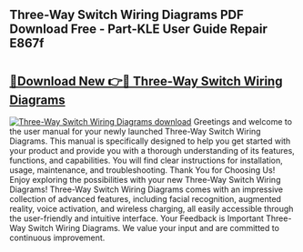 ## Three-Way Switch Wiring Diagrams PDF Download Free - Part-KLE User Guide Repair E867f

# <h2><a href="http://dfqd0y.blite.top/?on=Three-Way+Switch+Wiring+Diagrams">🔗Download New 👉🔴 Three-Way Switch Wiring Diagrams</a></h2>

[![Three-Way Switch Wiring Diagrams download](https://i.imgur.com/lujVjoI.png)](http://dfqd0y.blite.top/?on=Three-Way+Switch+Wiring+Diagrams)
Greetings and welcome to the user manual for your newly launched Three-Way Switch Wiring Diagrams. This manual is specifically designed to help you get started with your product and provide you with a thorough understanding of its features, functions, and capabilities. You will find clear instructions for installation, usage, maintenance, and troubleshooting. Thank You for Choosing Us! Enjoy exploring the possibilities with your new Three-Way Switch Wiring Diagrams! Three-Way Switch Wiring Diagrams comes with an impressive collection of advanced features, including facial recognition, augmented reality, voice activation, and wireless charging, all easily accessible through the user-friendly and intuitive interface. Your Feedback is Important Three-Way Switch Wiring Diagrams. We value your input and are committed to continuous improvement.
